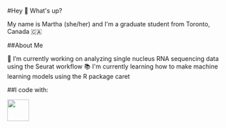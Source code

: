 #Hey 👋 What's up?

My name is Martha (she/her) and I'm a graduate student from Toronto, Canada 🇨🇦

##About Me

🔭 I’m currently working on analyzing single nucleus RNA sequencing data using the Seurat workflow
📚 I'm currently learning how to make machine learning models using the R package caret

##I code with:

<img src="https://cdn.jsdelivr.net/gh/devicons/devicon@latest/icons/rstudio/rstudio-original.svg" width="50" height="50" />
